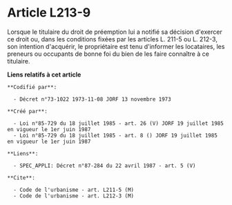 # Article L213-9

Lorsque le titulaire du droit de préemption lui a notifié sa décision d'exercer ce droit ou, dans les conditions fixées par
les articles L. 211-5 ou L. 212-3, son intention d'acquérir, le propriétaire est tenu d'informer les locataires, les preneurs
ou occupants de bonne foi du bien de les faire connaître à ce titulaire.

**Liens relatifs à cet article**

	**Codifié par**:

	  - Décret n°73-1022 1973-11-08 JORF 13 novembre 1973

	**Créé par**:

	  - Loi n°85-729 du 18 juillet 1985 - art. 26 (V) JORF 19 juillet 1985   en vigueur le 1er juin 1987
	  - Loi n°85-729 du 18 juillet 1985 - art. 8 () JORF 19 juillet 1985   en vigueur le 1er juin 1987

	**Liens**:

	  - SPEC_APPLI: Décret n°87-284 du 22 avril 1987 - art. 5 (V)

	**Cite**:

	  - Code de l'urbanisme - art. L211-5 (M)
	  - Code de l'urbanisme - art. L212-3 (M)
